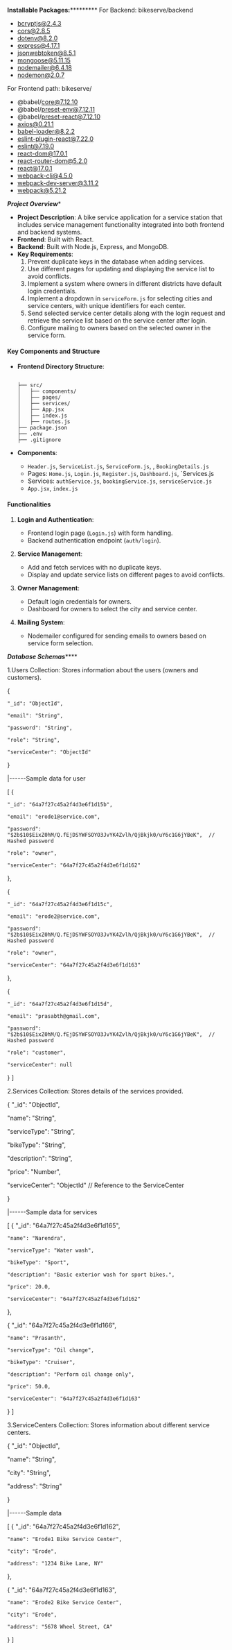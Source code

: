 ******************************************************************Installable Packages:***************************************************************************
For Backend:
bikeserve/backend
* bcryptjs@2.4.3
* cors@2.8.5
* dotenv@8.2.0
* express@4.17.1
* jsonwebtoken@8.5.1
* mongoose@5.11.15
* nodemailer@6.4.18
* nodemon@2.0.7


For Frontend path:
bikeserve/
* @babel/core@7.12.10
*  @babel/preset-env@7.12.11
* @babel/preset-react@7.12.10
* axios@0.21.1
* babel-loader@8.2.2
* eslint-plugin-react@7.22.0
* eslint@7.19.0
* react-dom@17.0.1
* react-router-dom@5.2.0
* react@17.0.1
* webpack-cli@4.5.0
* webpack-dev-server@3.11.2
* webpack@5.21.2

***********************************************************************Project Overview************************************************************************

- **Project Description**: A bike service application for a service station that includes service management functionality integrated into both frontend and backend systems.
- **Frontend**: Built with React.
- **Backend**: Built with Node.js, Express, and MongoDB.
- **Key Requirements**:
  1. Prevent duplicate keys in the database when adding services.
  2. Use different pages for updating and displaying the service list to avoid conflicts.
  3. Implement a system where owners in different districts have default login credentials.
  4. Implement a dropdown in `serviceForm.js` for selecting cities and service centers, with unique identifiers for each center.
  5. Send selected service center details along with the login request and retrieve the service list based on the service center after login.
  6. Configure mailing to owners based on the selected owner in the service form.

#### Key Components and Structure
- **Frontend Directory Structure**:
  ```

  ├── src/
  │   ├── components/
  │   ├── pages/
  │   ├── services/
  │   ├── App.jsx
  │   ├── index.js
  │   ├── routes.js
  ├── package.json
  ├── .env
  ├── .gitignore
  ```

- **Components**:
  - `Header.js`, `ServiceList.js`, `ServiceForm.js`, , `BookingDetails.js`
  - Pages: `Home.js`, `Login.js`, `Register.js`, `Dashboard.js`, `Services.js
  - Services: `authService.js`, `bookingService.js`, `serviceService.js`
  - `App.jsx`, `index.js`

#### Functionalities
1. **Login and Authentication**:
   - Frontend login page (`Login.js`) with form handling.
   - Backend authentication endpoint (`auth/login`).

2. **Service Management**:
   - Add and fetch services with no duplicate keys.
   - Display and update service lists on different pages to avoid conflicts.

3. **Owner Management**:
   - Default login credentials for owners.
   - Dashboard for owners to select the city and service center.

4. **Mailing System**:
   - Nodemailer configured for sending emails to owners based on service form selection.

***********************************************************************Database Schemas***************************************************************************

1.Users Collection:
Stores information about the users (owners and customers).

{

    "_id": "ObjectId",
    
    "email": "String",
    
    "password": "String",
    
    "role": "String",
    
    "serviceCenter": "ObjectId"
    
}


|------Sample data for user

[
  {
  
    "_id": "64a7f27c45a2f4d3e6f1d15b",
    
    "email": "erode1@service.com",
    
    "password": "$2b$10$EixZ0hM/Q.fEjDSYWFSOYO3JvYK4Zvlh/QjBkjk0/uY6c1G6jYBeK",  // Hashed password
    
    "role": "owner",
    
    "serviceCenter": "64a7f27c45a2f4d3e6f1d162"
    
  },
  
  {
  
    "_id": "64a7f27c45a2f4d3e6f1d15c",
    
    "email": "erode2@service.com",
    
    "password": "$2b$10$EixZ0hM/Q.fEjDSYWFSOYO3JvYK4Zvlh/QjBkjk0/uY6c1G6jYBeK",  // Hashed password
    
    "role": "owner",
    
    "serviceCenter": "64a7f27c45a2f4d3e6f1d163"
    
  },
  
  {
  
    "_id": "64a7f27c45a2f4d3e6f1d15d",
    
    "email": "prasabth@gmail.com",
    
    "password": "$2b$10$EixZ0hM/Q.fEjDSYWFSOYO3JvYK4Zvlh/QjBkjk0/uY6c1G6jYBeK",  // Hashed password
    
    "role": "customer",
    
    "serviceCenter": null
    
  }
]

2.Services Collection:
Stores details of the services provided.

{
  "_id": "ObjectId",
  
  "name": "String",
  
  "serviceType": "String",
  
  "bikeType": "String",
  
  "description": "String",
  
  "price": "Number",
  
  "serviceCenter": "ObjectId"  // Reference to the ServiceCenter
  
}

|------Sample data for services

[
  {
    "_id": "64a7f27c45a2f4d3e6f1d165",
    
    "name": "Narendra",
    
    "serviceType": "Water wash",
    
    "bikeType": "Sport",
    
    "description": "Basic exterior wash for sport bikes.",
    
    "price": 20.0,
    
    "serviceCenter": "64a7f27c45a2f4d3e6f1d162"
    
  },
  
  {
    "_id": "64a7f27c45a2f4d3e6f1d166",
    
    "name": "Prasanth",
    
    "serviceType": "Oil change",
    
    "bikeType": "Cruiser",
    
    "description": "Perform oil change only",
    
    "price": 50.0,
    
    "serviceCenter": "64a7f27c45a2f4d3e6f1d163"
    
  }
]


3.ServiceCenters Collection:
Stores information about different service centers.

{
  "_id": "ObjectId",
  
  "name": "String",
  
  "city": "String",
  
  "address": "String"
  
}

|------Sample data

[
  {
    "_id": "64a7f27c45a2f4d3e6f1d162",
    
    "name": "Erode1 Bike Service Center",
    
    "city": "Erode",
    
    "address": "1234 Bike Lane, NY"
  },
  
  {
    "_id": "64a7f27c45a2f4d3e6f1d163",
    
    "name": "Erode2 Bike Service Center",
    
    "city": "Erode",
    
    "address": "5678 Wheel Street, CA"
    
  }
]




